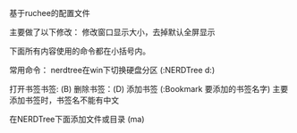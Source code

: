 
基于ruchee的配置文件

主要做了以下修改：
修改窗口显示大小，去掉默认全屏显示

下面所有内容使用的命令都在小括号内。

常用命令：
nerdtree在win下切换硬盘分区 (:NERDTree d:\)

打开书签书签: (B)
删除书签：(D)
添加书签   (:Bookmark 要添加的书签名字)
主要添加书签时，书签名不能有中文 

在NERDTree下面添加文件或目录 (ma)











